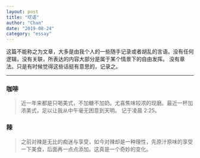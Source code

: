 ```yaml
---
layout: post
title: "呓语"
author: "Chan"
date: "2019-08-24"
category: "essay"
---
```


这篇不能称之为文章，大多是由我个人的一些随手记录或者胡乱的言语。没有任何逻辑，没有关联，所表达的内容大部分是属于某个情景下的自由发挥。
没有章法。只是有时候觉得这些话挺有意思的，记录之。

---

### 咖啡

> 近一年来都是只喝美式，不加糖不加奶。尤喜焦味较浓的现磨。最近一杯加浓美式，足以让我从中午毫无困意到天明。 记于凌晨 2:25。

### 辣

> 之前对辣是无比的痴迷与享受，如今对辣却是一种理性，先原汁原味的享受一下美食，后面再一点点添加。这真是一个奇妙的变化。
